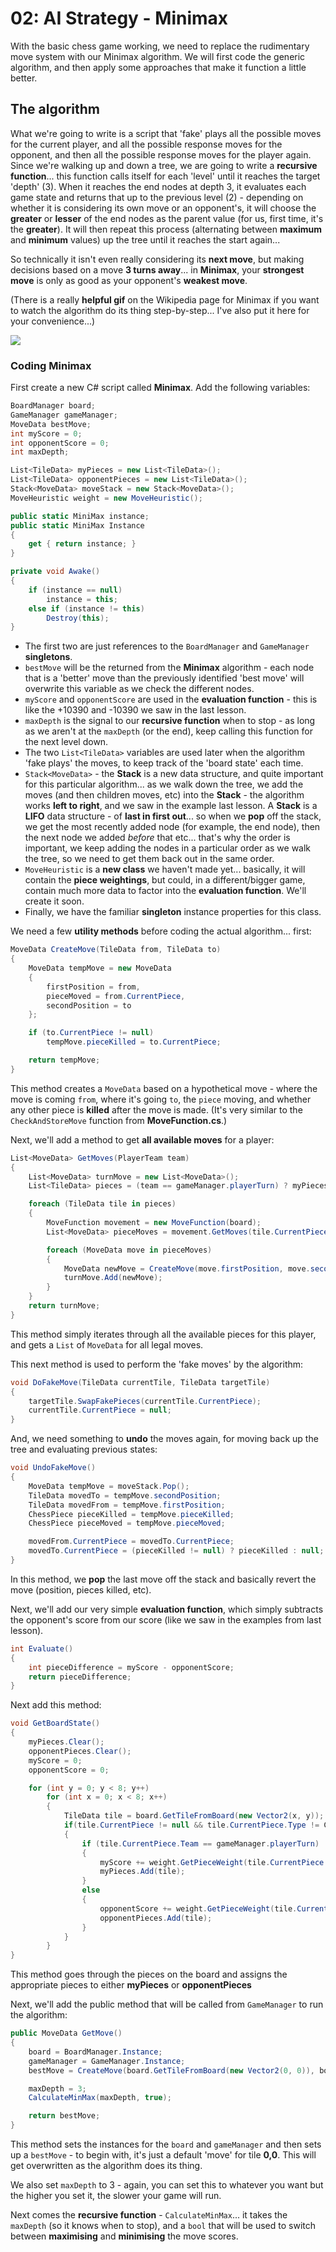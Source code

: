 # 02: AI Strategy - Minimax

With the basic chess game working, we need to replace the rudimentary move system with our Minimax algorithm. We will first code the generic algorithm, and then apply some approaches that make it function a little better. 

## The algorithm

What we're going to write is a script that 'fake' plays all the possible moves for the current player, and all the possible response moves for the opponent, and then all the possible response moves for the player again. Since we're walking up and down a tree, we are going to write a **recursive function**... this function calls itself for each 'level' until it reaches the target 'depth' (3). When it reaches the end nodes at depth 3, it evaluates each game state and returns that up to the previous level (2) - depending on whether it is considering its own move or an opponent's, it will choose the **greater** or **lesser** of the end nodes as the parent value (for us, first time, it's the **greater**). It will then repeat this process (alternating between **maximum** and **minimum** values) up the tree until it reaches the start again... 

So technically it isn't even really considering its **next move**, but making decisions based on a move **3 turns away**... in **Minimax**, your **strongest move** is only as good as your opponent's **weakest move**.

(There is a really **helpful gif** on the Wikipedia page for Minimax if you want to watch the algorithm do its thing step-by-step... I've also put it here for your convenience...)

![](https://upload.wikimedia.org/wikipedia/commons/e/e1/Plminmax.gif)

### Coding Minimax

First create a new C# script called **Minimax**. Add the following variables:

```csharp
BoardManager board;
GameManager gameManager;
MoveData bestMove;
int myScore = 0;
int opponentScore = 0;
int maxDepth;

List<TileData> myPieces = new List<TileData>();
List<TileData> opponentPieces = new List<TileData>();
Stack<MoveData> moveStack = new Stack<MoveData>();
MoveHeuristic weight = new MoveHeuristic();

public static MiniMax instance;
public static MiniMax Instance
{
    get { return instance; }
}

private void Awake()
{
    if (instance == null)        
        instance = this;        
    else if (instance != this)        
        Destroy(this);    
}
```

- The first two are just references to the `BoardManager` and `GameManager` **singletons**.
- `bestMove` will be the returned from the **Minimax** algorithm - each node that is a 'better' move than the previously identified 'best move' will overwrite this variable as we check the different nodes.
- `myScore` and `opponentScore` are used in the **evaluation function** - this is like the +10390 and -10390 we saw in the last lesson.
- `maxDepth` is the signal to our **recursive function** when to stop - as long as we aren't at the `maxDepth` (or the end), keep calling this function for the next level down.
- The two `List<TileData>` variables are used later when the algorithm 'fake plays' the moves, to keep track of the 'board state' each time.
- `Stack<MoveData>` - the **Stack** is a new data structure, and quite important for this particular algorithm... as we walk down the tree, we add the moves (and then children moves, etc) into the **Stack** - the algorithm works **left to right**, and we saw in the example last lesson. A **Stack** is a **LIFO** data structure - of **last in first out**... so when we **pop** off the stack, we get the most recently added node (for example, the end node), then the next node we added *before* that etc... that's why the order is important, we keep adding the nodes in a particular order as we walk the tree, so we need to get them back out in the same order.
- `MoveHeuristic` is a **new class** we haven't made yet... basically, it will contain the **piece weightings**, but could, in a different/bigger game, contain much more data to factor into the **evaluation function**. We'll create it soon.
- Finally, we have the familiar **singleton** instance properties for this class.

We need a few **utility methods** before coding the actual algorithm... first:

```csharp
MoveData CreateMove(TileData from, TileData to)
{
    MoveData tempMove = new MoveData
    {
        firstPosition = from,
        pieceMoved = from.CurrentPiece,
        secondPosition = to
    };

    if (to.CurrentPiece != null)        
        tempMove.pieceKilled = to.CurrentPiece;        

    return tempMove;
}
```

This method creates a `MoveData` based on a hypothetical move - where the move is coming `from`, where it's going `to`, the `piece` moving, and whether any other piece is **killed** after the move is made. (It's very similar to the `CheckAndStoreMove` function from **MoveFunction.cs**.)

Next, we'll add a method to get **all available moves** for a player:

```csharp
List<MoveData> GetMoves(PlayerTeam team)
{
    List<MoveData> turnMove = new List<MoveData>();
    List<TileData> pieces = (team == gameManager.playerTurn) ? myPieces : opponentPieces;      

    foreach (TileData tile in pieces)
    {
        MoveFunction movement = new MoveFunction(board);
        List<MoveData> pieceMoves = movement.GetMoves(tile.CurrentPiece, tile.Position);

        foreach (MoveData move in pieceMoves)
        {
            MoveData newMove = CreateMove(move.firstPosition, move.secondPosition);
            turnMove.Add(newMove);
        }
    }
    return turnMove;
}
```
This method simply iterates through all the available pieces for this player, and gets a `List` of `MoveData` for all legal moves.

This next method is used to perform the 'fake moves' by the algorithm:

```csharp
void DoFakeMove(TileData currentTile, TileData targetTile)
{
    targetTile.SwapFakePieces(currentTile.CurrentPiece);
    currentTile.CurrentPiece = null;
}
```

And, we need something to **undo** the moves again, for moving back up the tree and evaluating previous states:

```csharp
void UndoFakeMove()
{
    MoveData tempMove = moveStack.Pop();
    TileData movedTo = tempMove.secondPosition;
    TileData movedFrom = tempMove.firstPosition;
    ChessPiece pieceKilled = tempMove.pieceKilled;
    ChessPiece pieceMoved = tempMove.pieceMoved;

    movedFrom.CurrentPiece = movedTo.CurrentPiece;
    movedTo.CurrentPiece = (pieceKilled != null) ? pieceKilled : null;      
}
```

In this method, we **pop** the last move off the stack and basically revert the move (position, pieces killed, etc).

Next, we'll add our very simple **evaluation function**, which simply subtracts the opponent's score from our score (like we saw in the examples from last lesson).

```csharp
int Evaluate()
{
    int pieceDifference = myScore - opponentScore;            
    return pieceDifference;
}
```

Next add this method:

```csharp
void GetBoardState()
{
    myPieces.Clear();
    opponentPieces.Clear();
    myScore = 0;
    opponentScore = 0;

    for (int y = 0; y < 8; y++)        
        for (int x = 0; x < 8; x++)
        {
            TileData tile = board.GetTileFromBoard(new Vector2(x, y));
            if(tile.CurrentPiece != null && tile.CurrentPiece.Type != ChessPiece.PieceType.NONE)
            {
                if (tile.CurrentPiece.Team == gameManager.playerTurn)
                {
                    myScore += weight.GetPieceWeight(tile.CurrentPiece.Type);
                    myPieces.Add(tile);
                }
                else
                {
                    opponentScore += weight.GetPieceWeight(tile.CurrentPiece.Type);
                    opponentPieces.Add(tile);
                }
            }
        }     
}
```
This method goes through the pieces on the board and assigns the appropriate pieces to either **myPieces** or **opponentPieces**

Next, we'll add the public method that will be called from `GameManager` to run the algorithm:

```csharp
public MoveData GetMove()
{
    board = BoardManager.Instance;
    gameManager = GameManager.Instance;
    bestMove = CreateMove(board.GetTileFromBoard(new Vector2(0, 0)), board.GetTileFromBoard(new Vector2(0, 0)));

    maxDepth = 3;
    CalculateMinMax(maxDepth, true);

    return bestMove;
} 
```

This method sets the instances for the `board` and `gameManager` and then sets up a `bestMove` - to begin with, it's just a default 'move' for tile **0,0**. This will get overwritten as the algorithm does its thing.

We also set `maxDepth` to 3 - again, you can set this to whatever you want but the higher you set it, the slower your game will run.

Next comes the **recursive function** - `CalculateMinMax`... it takes the `maxDepth` (so it knows when to stop), and a `bool` that will be used to switch between **maximising** and **minimising** the move scores.
